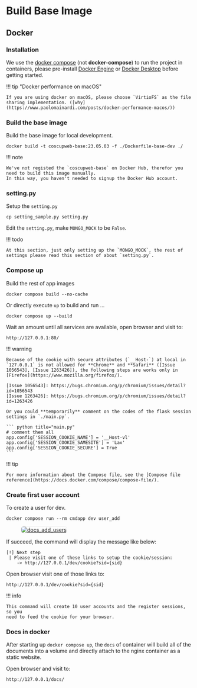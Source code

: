 # Build Base Image

## Docker

### Installation

We use the [docker compose](https://docs.docker.com/compose/) (not **docker-compose**) to run the project in containers, please pre-install [Docker Engine](https://docs.docker.com/engine/) or [Docker Desktop](https://docs.docker.com/get-docker/) before getting started.

!!! tip "Docker performance on macOS"

    If you are using docker on macOS, please choose `VirtioFS` as the file sharing implementation. ([why](https://www.paolomainardi.com/posts/docker-performance-macos/))

### Build the base image

Build the base image for local development.

    docker build -t coscupweb-base:23.05.03 -f ./Dockerfile-base-dev ./

!!! note

    We've not registed the `coscupweb-base` on Docker Hub, therefor you need to build this image manually.
    In this way, you haven't needed to signup the Docker Hub account.

### setting.py

Setup the `setting.py`

    cp setting_sample.py setting.py

Edit the `setting.py`, make `MONGO_MOCK` to be `False`.

!!! todo

    At this section, just only setting up the `MONGO_MOCK`, the rest of settings please read this section of about `setting.py`.

### Compose up

Build the rest of app images

    docker compose build --no-cache

Or directly execute `up` to build and run ...

    docker compose up --build

Wait an amount until all services are available, open browser and visit to:

    http://127.0.0.1:80/

!!! warning

    Because of the cookie with secure attributes (`__Host-`) at local in `127.0.0.1` is not allowed for **Chrome** and **Safari** ([Issue 1056543], [Issue 1263426]), the following steps are works only in [Firefox](https://www.mozilla.org/firefox/).

    [Issue 1056543]: https://bugs.chromium.org/p/chromium/issues/detail?id=1056543
    [Issue 1263426]: https://bugs.chromium.org/p/chromium/issues/detail?id=1263426

    Or you could **temporarily** comment on the codes of the flask session settings in `./main.py`.

    ``` python title="main.py"
    # comment them all
    app.config['SESSION_COOKIE_NAME'] = '__Host-vl'
    app.config['SESSION_COOKIE_SAMESITE'] = 'Lax'
    app.config['SESSION_COOKIE_SECURE'] = True
    ```

!!! tip

    For more information about the Compose file, see the [Compose file reference](https://docs.docker.com/compose/compose-file/).

### Create first user account

To create a user for dev.

    docker compose run --rm cmdapp dev user_add

<figure markdown>
  <a href="https://volunteer.coscup.org/doc/docs_add_users.png">
    <img alt="docs_add_users"
         src="https://volunteer.coscup.org/doc/docs_add_users.png"
         style="border: 1px #ececec solid; border-radius: 0.4rem;"
    >
  </a>
</figure>

If succeed, the command will display the message like below:

    [!] Next step
     | Please visit one of these links to setup the cookie/session:
        -> http://127.0.0.1/dev/cookie?sid={sid}

Open browser visit one of those links to:

    http://127.0.0.1/dev/cookie?sid={sid}

!!! info

    This command will create 10 user accounts and the register sessions, so you
    need to feed the cookie for your browser.

### Docs in docker

After starting up `docker compose up`, the `docs` of container will build all of
the documents into a volume and directly attach to the nginx container as
a static website.

Open browser and visit to:

    http://127.0.0.1/docs/
